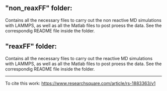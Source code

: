 ## "non_reaxFF" folder:
  
  Contains all the necessary files to carry out the non reactive MD simulations with LAMMPS, as well as all the Matlab files to post proess the data.
  See the correspondig README file inside the folder.
  
  
## "reaxFF" folder:
  
  Contains all the necessary files to carry out the reactive MD simulations with LAMMPS, as well as all the Matlab files to post proess the data.
  See the correspondig README file inside the folder.
  
  ----- 

  To cite this work: https://www.researchsquare.com/article/rs-1883363/v1

